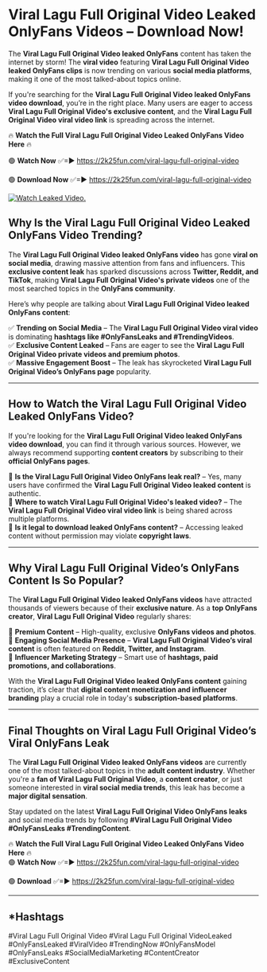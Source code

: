 # Viral Lagu Full Original Video Leaked OnlyFans Videos – Download Now!

The **Viral Lagu Full Original Video leaked OnlyFans** content has taken the internet by storm! The **viral video** featuring **Viral Lagu Full Original Video leaked OnlyFans clips** is now trending on various **social media platforms**, making it one of the most talked-about topics online.  

If you're searching for the **Viral Lagu Full Original Video leaked OnlyFans video download**, you’re in the right place. Many users are eager to access **Viral Lagu Full Original Video's exclusive content**, and the **Viral Lagu Full Original Video viral video link** is spreading across the internet.  

🔥 **Watch the Full Viral Lagu Full Original Video Leaked OnlyFans Video Here** 🔥  

🟢 **Watch Now** ✅=► https://2k25fun.com/viral-lagu-full-original-video

🟢 **Download Now** ✅=► https://2k25fun.com/viral-lagu-full-original-video

[![Watch Leaked Video.](https://miro.medium.com/v2/resize:fit:828/format:webp/1*cilzJN44JGOrTw9NJCrNHA.gif "Watch Leaked Video")](https://2k25fun.com/viral-lagu-full-original-video)

## **Why Is the Viral Lagu Full Original Video Leaked OnlyFans Video Trending?**  

The **Viral Lagu Full Original Video leaked OnlyFans video** has gone **viral on social media**, drawing massive attention from fans and influencers. This **exclusive content leak** has sparked discussions across **Twitter, Reddit, and TikTok**, making **Viral Lagu Full Original Video's private videos** one of the most searched topics in the **OnlyFans community**.  

Here’s why people are talking about **Viral Lagu Full Original Video leaked OnlyFans content**:  

✅ **Trending on Social Media** – The **Viral Lagu Full Original Video viral video** is dominating **hashtags like #OnlyFansLeaks and #TrendingVideos**.  
✅ **Exclusive Content Leaked** – Fans are eager to see the **Viral Lagu Full Original Video private videos and premium photos**.  
✅ **Massive Engagement Boost** – The leak has skyrocketed **Viral Lagu Full Original Video’s OnlyFans page** popularity.  

---

## **How to Watch the Viral Lagu Full Original Video Leaked OnlyFans Video?**  

If you're looking for the **Viral Lagu Full Original Video leaked OnlyFans video download**, you can find it through various sources. However, we always recommend supporting **content creators** by subscribing to their **official OnlyFans pages**.  

🔹 **Is the Viral Lagu Full Original Video OnlyFans leak real?** – Yes, many users have confirmed the **Viral Lagu Full Original Video leaked content** is authentic.  
🔹 **Where to watch Viral Lagu Full Original Video's leaked video?** – The **Viral Lagu Full Original Video viral video link** is being shared across multiple platforms.  
🔹 **Is it legal to download leaked OnlyFans content?** – Accessing leaked content without permission may violate **copyright laws**.  

---

## **Why Viral Lagu Full Original Video’s OnlyFans Content Is So Popular?**  

The **Viral Lagu Full Original Video leaked OnlyFans videos** have attracted thousands of viewers because of their **exclusive nature**. As a **top OnlyFans creator**, **Viral Lagu Full Original Video** regularly shares:  

📌 **Premium Content** – High-quality, exclusive **OnlyFans videos and photos**.  
📌 **Engaging Social Media Presence** – **Viral Lagu Full Original Video’s viral content** is often featured on **Reddit, Twitter, and Instagram**.  
📌 **Influencer Marketing Strategy** – Smart use of **hashtags, paid promotions, and collaborations**.  

With the **Viral Lagu Full Original Video leaked OnlyFans content** gaining traction, it’s clear that **digital content monetization and influencer branding** play a crucial role in today's **subscription-based platforms**.  

---

## **Final Thoughts on Viral Lagu Full Original Video’s Viral OnlyFans Leak**  

The **Viral Lagu Full Original Video leaked OnlyFans videos** are currently one of the most talked-about topics in the **adult content industry**. Whether you're a **fan of Viral Lagu Full Original Video**, a **content creator**, or just someone interested in **viral social media trends**, this leak has become a **major digital sensation**.  

Stay updated on the latest **Viral Lagu Full Original Video OnlyFans leaks** and social media trends by following **#Viral Lagu Full Original Video #OnlyFansLeaks #TrendingContent**.  

🔥 **Watch the Full Viral Lagu Full Original Video Leaked OnlyFans Video Here** 🔥  
🟢 **Watch Now** ✅=► https://2k25fun.com/viral-lagu-full-original-video

🟢 **Download** ✅=► https://2k25fun.com/viral-lagu-full-original-video

---

## *Hashtags
#Viral Lagu Full Original Video #Viral Lagu Full Original VideoLeaked #OnlyFansLeaked #ViralVideo #TrendingNow #OnlyFansModel #OnlyFansLeaks #SocialMediaMarketing #ContentCreator #ExclusiveContent  